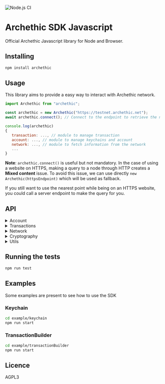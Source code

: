 ![Node.js CI](https://github.com/archethic-foundation/libjs/workflows/Node.js%20CI/badge.svg?branch=master)

# Archethic SDK Javascript

Official Archethic Javascript library for Node and Browser.

## Installing

```bash
npm install archethic
```

## Usage

This library aims to provide a easy way to interact with Archethic network.

```js
import Archethic from "archethic";

const archethic = new Archethic("https://testnet.archethic.net");
await archethic.connect(); // Connect to the endpoint to retrieve the nearest endpoints

console.log(archethic)
{
   transaction: ..., // module to manage transaction
   account: ..., // module to manage keychains and account
   network: ..., // module to fetch information from the network
   ...
}
```

**Note**: `archethic.connect()` is useful but not mandatory. In the case of using a website on HTTPS, making a query to a node through HTTP creates a **Mixed content** issue. To avoid this issue, we can use directly `new Archethic(httpsEndpoint)` which will be used as fallback.

If you still want to use the nearest point while being on an HTTPS website, you could call a server endpoint to make the query for you.

## API

  <details>
   <summary>Account</summary>

### newKeychainTransaction(keychain)

Creates a new transaction to build a keychain by embedding the on-chain encrypted wallet.

- `keychain` The keychain to create

```js
import Archethic from "archethic";
import { Crypto } from "archethic";

const accessSeed = "myseed";
const { publicKey } = Crypto.deriveKeyPair(accessSeed, 0);
const keychain = new Keychain(Crypto.randomSecretKey())
  .addService("uco", "m/650'/0/0")
  .addAuthorizedPublicKey(publicKey);
  
const archethic = new Archethic("https://testnet.archethic.net");
const tx = archethic.account.newKeychainTransaction(keychain);

// The transaction can then be signed with origin private key
```

### newAccessKeychainTransaction(seed, keychainAddress)

Creates a new keychain access transaction to allow a seed and its key to access a keychain

- `seed` Keychain access's seed
- `keychainAddress` Keychain's tx address

```js
import Archethic from "archethic";

const archethic = new Archethic("https://testnet.archethic.net");
const tx = archethic.account.newAccessKeychainTransaction("myseed", keychainAddress);

// The transaction can then be signed with origin private key
#### getKeychain(seed, endpoint)
```

### getKeychain(seed)

Retrieve a keychain from the keychain access transaction and decrypt the wallet to retrieve the services associated

- `seed` Keychain access's seed

```js
import Archethic from "archethic"

const archethic = new Archethic("https://testnet.archethic.net")
await archethic.connect()

const keychain = await archethic.account.getKeychain(accessKeychainSeed)
console.log(keychain)
{
  version: 1,
  seed: "masterKeychainSeed",
  services: {
    uco: {
      derivationPath: "m/650'/0/0"
    }
  }
}
```

**Once retreived the keychain provide the following methods:**

#### buildTransaction(tx, service, index)

Generate `address`, `previousPublicKey`, `previousSignature` of the transaction and
serialize it using a custom binary protocol, based on the derivation path, curve and hash algo of the service given in param.

- `tx` is an instance of `TransactionBuilder`
- `service` is the service name to use for getting the derivation path, the curve and the hash algo
- `index` is the number of transactions in the chain, to generate the actual and the next public key (see the cryptography section)

Return is the signed `TransactionBuilder`. Notice that the function also sign the `TransactionBuilder` given in param, so getting the return is not mandatory

```js
import Archethic from "archethic";

const archethic = new Archethic("https://testnet.archethic.net");
await archethic.connect();

const keychain = await archethic.account.getKeychain(accessKeychainSeed);

const index = archethic.transaction.getTransactionIndex(
  keychain.deriveAddress("uco", 0)
);
/*const signedTx =*/ keychain.buildTransaction(tx, "uco", index);
```

#### deriveAddress(service, index)

Derive an address for the given service at the index given

- `service`: Service name to identify the derivation path to use
- `index`: Chain index to derive (default to 0)

```js
import Archethic from "archethic";

const archethic = new Archethic("https://testnet.archethic.net");
await archethic.connect();

const keychain = await archethic.account.getKeychain(accessKeychainSeed);
const genesisUCOAddress = keychain.deriveAddress("uco", 0);
```

#### deriveKeypair(service, index)

Derive a keypair for the given service at the index given

- `service`: Service name to identify the derivation path to use
- `index`: Chain index to derive (default to 0)

```js
import Archethic from "archethic";

const archethic = new Archethic("https://testnet.archethic.net");
await archethic.connect();

const keychain = await archethic.account.getKeychain(accessKeychainSeed);
const { publicKey } = keychain.deriveKeypair("uco", 0);
```

#### toDID()

Return a Decentralized Identity document from the keychain. (This is used in the transaction's content of the keychain tx)

```js
import Archethic from "archethic";

const archethic = new Archethic("https://testnet.archethic.net");
await archethic.connect();

const keychain = await archethic.account.getKeychain(accessKeychainSeed);
const did  = keychain.toDID()
console.log(did)
{
  "@context": [
     "https://www.w3.org/ns/did/v1"
  ],
  "id": "did:archethic:keychain_address",
  "authentification": servicesMaterials, //list of public keys of the services
  "verificationMethod": servicesMaterials //list of public keys of the services
}
```

#### addService(name, derivationPath, curve, hashAlgo)

Add a service into the keychain

- `name`: Name of the service to add
- `derivationPath`: Crypto derivation path
- `curve`: Elliptic curve to use
- `hashAlgo`: Hash algo

```js
import Archethic from "archethic";

const archethic = new Archethic("https://testnet.archethic.net");
await archethic.connect();

const keychain = await archethic.account.getKeychain(accessKeychainSeed);
keychain.addService("nft1", "m/650'/1/0")
console.log(keychain)
{
  version: 1,
  seed: "mymasterseed",
  services: {
    uco: {
      derivationPath: "m/650'/0/0",
      curve: "ed25519",
      hashAlgo: "sha256"
    },
    nft1: {
      derivationPath: "m/650'/1/0",
      curve: "ed25519",
      hashAlgo: "sha256"
    }
  }
}
```

  </details>

  <details>
    <summary>Transactions</summary>

### new()

To create a new transaction instance to build and to send to the network

```js
import Archethic from "archethic";
const archethic = new Archethic("https://testnet.archethic.net");

const txBuilder = archethic.transaction.new();
```

The transaction builder instance contains the following methods:

#### setType(type)

Define the transaction type

- `type` is the string defining the type of transaction to generate ("keychain", "keychain_access", "transfer", "hosting", "code_proposal", "code_approval", "token")

#### setCode(code)

Add the code in the `data.code` section of the transaction

- `code` is a string defining the smart contract

#### setContent(content)

Add the content in the `data.content` section of the transaction

- `content` is a string defining the smart contract

#### addOwnership(secret, authorizedKeys)

Add an ownership in the `data.ownerships` section of the transaction with a secret and its related authorized public keys to be able to decrypt it.
This aims to prove the ownership or the delegatation of some secret to a given list of public keys.

- `secret` is the hexadecimal encoding or Uint8Array representing the encrypted secret
- `authorizedKeys` is a list of object represented by - `publicKey` is the hexadecimal encoding or Uint8Array representing the public key - `encryptedSecretKey` is the hexadecimal encoding or Uint8Array representing the secret key encrypted with the public key (see `ecEncrypt`)

#### addUCOTransfer(to, amount)

Add a UCO transfer to the `data.ledger.uco.transfers` section of the transaction

- `to` is hexadecimal encoding or Uint8Array representing the transaction address (recipient) to receive the funds
- `amount` is the number of uco to send (in Big Int ref function `toBigInt`)

#### addTokenTransfer(to, amount, tokenAddress, tokenId)

Add a token transfer to the `data.ledger.token.transfers` section of the transaction

- `to` is hexadecimal encoding or Uint8Array representing the transaction address (recipient) to receive the funds
- `amount` is the number of uco to send (in Big Int ref function `toBigInt`)
- `tokenAddress` is hexadecimal encoding or Uint8Array representing the token's address to spend
- `tokenId` is the ID of the token to send (default to: 0)

#### addRecipient(to)

Add a recipient (for non UCO transfers, ie. smart contract interaction) to the `data.recipient` section of the transaction

- `to` is hexadecimal encoding or Uint8Array representing the transaction address (recipient)

#### build(seed, index, curve, hashAlgo)

Generate `address`, `previousPublicKey`, `previousSignature` of the transaction and
serialize it using a custom binary protocol.

- `seed` is hexadecimal encoding or Uint8Array representing the transaction chain seed to be able to derive and generate the keys
- `index` is the number of transactions in the chain, to generate the actual and the next public key (see below the cryptography section)
- `curve` is the elliptic curve to use for the key generation (can be "ed25519", "P256", "secp256k1") - default o "P256"
- `hashAlgo` is the hash algorithm to use to generate the address (can be "sha256", "sha512", "sha3-256", "sha3-512", "bake2b") - default to "sha256"

```js
import Archethic from "archethic";
const archethic = new Archethic("https://testnet.archethic.net");

const tx = archethic.transaction
  .new()
  .setType("transfer")
  .addUCOTransfer(
    "0000b1d3750edb9381c96b1a975a55b5b4e4fb37bfab104c10b0b6c9a00433ec4646",
    0.42
  )
  .build("mysuperpassphraseorseed", 0);
```

#### originSign(privateKey)

Sign the transaction with an origin device private key

- `privateKey` is hexadecimal encoding or Uint8Array representing the private key to generate the origin signature to able to perform the ProofOfWork and authorize the transaction

```js
import Archethic from "archethic";
const archethic = new Archethic("https://testnet.archethic.net");

const tx = archethic.transaction
  .new()
  .setType("transfer")
  .addUCOTransfer(
    "0000b1d3750edb9381c96b1a975a55b5b4e4fb37bfab104c10b0b6c9a00433ec4646",
    0.42
  )
  .build("mysuperpassphraseorseed", 0);
  .originSign(originPrivateKey);
```

#### toJSON()

Export the transaction generated into JSON

```js
import Archethic from "archethic";
const archethic = new Archethic("https://testnet.archethic.net");

const tx = archethic.transaction
  .new()
  .setType("transfer")
  .addUCOTransfer(
    "0000b1d3750edb9381c96b1a975a55b5b4e4fb37bfab104c10b0b6c9a00433ec4646",
    0.42
  )
  .build("mysuperpassphraseorseed", 0);
  .toJSON();
```

### Interacting with other signer (hardware for example)

#### previousSignaturePayload()

Get an Uint8Array payload to be signed with user seed

```js
import Archethic from "archethic";
const archethic = new Archethic("https://testnet.archethic.net");

const tx = archethic.transaction
  .new()
  .setType("transfer")
  .addUCOTransfer(
    "0000b1d3750edb9381c96b1a975a55b5b4e4fb37bfab104c10b0b6c9a00433ec4646",
    0.42
  );

const signaturePayload = tx.previousSignaturePayload();
```

#### setPreviousSignatureAndPreviousPublicKey(prevSign, prevPubKey)

Setter method for the transaction's previous signature and previous public key.

- `prevSign` is hexadecimal encoding or Uint8Array previous signature of the transaction
- `prevPubKey` is hexadecimal encoding or Uint8Array previous public key of the transaction

```js
import Archethic from "archethic";
const archethic = new Archethic("https://testnet.archethic.net");

const tx = archethic.transaction
  .new()
  .setType("transfer")
  .addUCOTransfer(
    "0000b1d3750edb9381c96b1a975a55b5b4e4fb37bfab104c10b0b6c9a00433ec4646",
    0.42
  );

const signaturePayload = tx.previousSignaturePayload();
const prevSign = someFunctionToGetSignature(signaturePayload);
const prevPubKey = someFunctionToGetPubKey();
tx.setPreviousSignatureAndPreviousPublicKey(prevSign, prevPubKey);
```

#### setAddress(address)

Setter method for the transaction's address.

```js
import Archethic from "archethic";
const archethic = new Archethic("https://testnet.archethic.net");

const tx = archethic.transaction
  .new()
  .setType("transfer")
  .addUCOTransfer(
    "0000b1d3750edb9381c96b1a975a55b5b4e4fb37bfab104c10b0b6c9a00433ec4646",
    0.42
  );

const txAddress = someFunctionToGetTxAddress();
tx.setAddress(txAddress);
```

#### originSignaturePayload()

Get an Uint8Array payload to be signed with the origin private key of the device.

```js
import Archethic from "archethic";
const archethic = new Archethic("https://testnet.archethic.net");

const tx = archethic.transaction
  .new()
  .setType("transfer")
  .addUCOTransfer(
    "0000b1d3750edb9381c96b1a975a55b5b4e4fb37bfab104c10b0b6c9a00433ec4646",
    0.42
  )
  .build(seed, originPrivateKey);

const originPayload = tx.originSignaturePayload();
```

#### setOriginSign(signature)

Setter method for the transaction's origin signature.

```js
import Archethic from "archethic";
const archethic = new Archethic("https://testnet.archethic.net");

const tx = archethic.transaction
  .new()
  .setType("transfer")
  .addUCOTransfer(
    "0000b1d3750edb9381c96b1a975a55b5b4e4fb37bfab104c10b0b6c9a00433ec4646",
    0.42
  )
  .build("mysuperpassphraseorseed", 0);

const originPayload = tx.originSignaturePayload();
const originSignature = someFunctionToGetSignature(originPayload);
tx.setOriginSign(originSignature);
```

#### send(confirmationThreshold, timeout)

- `confirmationThreshold` is a percentage (0 to 100) where the transaction is considered as validated. This is used to trigger `requiredConfirmation` event. Default value is to 100. This parameter is not mandatory
- `timeout` is the number of second to wait until timeout event is triggered. Default value is to 60 sec. This parameter is not mandatory

Send a transaction to the endpoint and subscribe the node to get confirmation or validation error.
When an update of the validation is received from the subscription, some events are triggered and associated function are called (see function **on** bellow)

```js
import Archethic from "archethic";
const archethic = new Archethic("https://testnet.archethic.net");

const tx = archethic.transaction
  .new()
  .setType("transfer")
  .addUCOTransfer(
    "0000b1d3750edb9381c96b1a975a55b5b4e4fb37bfab104c10b0b6c9a00433ec4646",
    0.42
  )
  .build("mysuperpassphraseorseed", 0)
  .originSign(privateKey)
  .on("confirmation", (nbConf, maxConf) => console.log(nbConf, maxConf))
  .send();
```

#### on(event, handler)

Subscribe to a specific event.

- `event` is the name of the event to subscribe
- `handler` is a function which will be called when event is triggered

available events:

- `'sent'` triggered when transaction is sent. handler param: no parameter
- `'confirmation'` triggered when a new replication is received. handler params: number of replication, maximum number of replication expected
- `'fullConfirmation'` triggered when the number of replication = the number of maximum replication expected. handler param: maximum number of replication expected
- `'requiredConfirmation'` triggered when the number of replication is equal or overpass for the first time the maximum replication \* confirmationThreshold. handler param: number of replication
- `'error'` triggered when an error is encountered during validation. handler params: context, reason
  - Context is a string with "INVALID_TRANSACTION" for error in the transaction itself like "Insufficient funds" or "NETWORK_ISSUE" for error in mining like "Consensus error".
- `'timeout'` triggered 60 sec after sending the transaction. Timeout is cleared when `'fullConfirmation'`, `'error'` or `'requiredConfirmation'` events are triggered. handler param: number of replication received yet

Mutiple function can be assigned to a same event. Just call function `on` mutiple times for the same event.

```js
import Archethic from "archethic";
const archethic = new Archethic("https://testnet.archethic.net");

const tx = archethic.transaction
  .new()
  .setType("transfer")
  .addUCOTransfer(
    "0000b1d3750edb9381c96b1a975a55b5b4e4fb37bfab104c10b0b6c9a00433ec4646",
    0.42
  )
  .build("mysuperpassphraseorseed", 0)
  .originSign(privateKey)
  .on("sent", () => console.log("transaction sent !"))
  .on("confirmation", (nbConf, maxConf) => console.log(nbConf, maxConf))
  .on("fullConfirmation", (nbConf) => console.log(nbConf))
  .on("requiredConfirmation", (nbConf) => console.log(nbConf))
  .on("error", (context, reason) => console.log(context, reason))
  .on("timeout", (nbConf) => console.log(nbConf))
  .send(60); // confirmationThreshold: 60
```

#### unsubscribe(event)

Unsubscribe to a specific event or all events.

- `event` is the name of the event (same as **on** function). This parameter is not mandatory, if the event name is empty all events are unsubscribed.

### getTransactionIndex(address)

Query a node to find the length of the chain to retrieve the transaction index

- `address` Transaction address (in hexadecimal)

```js
import Archethic from "archethic";
const archethic = new Archethic("https://testnet.archethic.net");

await archethic.connect();
const txIndex = await archethic.transaction.getTransactionIndex(
  "00b1d3750edb9381c96b1a975a55b5b4e4fb37bfab104c10b0b6c9a00433ec4646"
);
// 0
```

### getTransactionFee(tx)

Query a node to fetch the tx fee for a given transaction

- `tx` Generated transaction

```js
import Archethic from "archethic"

const archethic = new Archethic("https://testnet.archethic.net")
const tx = ...
const fee = await archethic.transaction.getTransactionFee(tx)
console.log(fee)
{
  fee: 11779421, // Big Int format (ref function fromBigInt)
  rates: {
    eur: 0.086326,
    usd: 0.084913
  }
}
```

### getTransactionOwnerships(address)

Query a node to find the ownerships (secrets and authorized keys) to given transaction's address

- `address`: Transaction's address

```js
import Archethic from "archethic";

const archethic = new Archethic("https://testnet.archethic.net");
const ownerships = await archethic.transaction.getTransactionOwnerships(
  tx.address
);
console.log(ownerships)[
  {
    secret: "...",
    authorizedPublicKeys: [
      {
        publicKey: "...",
        encryptedSecretKey: "",
      },
    ],
  }
];
```

  </details>

  <details>
    <summary>Network</summary>

### getToken(tokenAddress)

Query a node to get the token definition (based on [AEIP2](https://github.com/archethic-foundation/aeip/blob/main/AEIP-2.md)) from an address.
Returns also `genesis` address and `id`

- `tokenAddress` is the transaction address of the token.

```js
import Archethic from "archethic";
const archethic = new Archethic("https://testnet.archethic.net");

await archethic.connect();
const token = await archethic.network.getToken(tokenAddress);
console.log(token);
{
  collection: [],
  decimals: 8,
  genesis: '0000D6979F125A91465E29A12F66AE40FA454A2AD6CE3BB40099DBDDFFAF586E195A',
  id: '9DC6196F274B979E5AB9E3D7A0B03FEE3E4C62C7299AD46C8ECF332A2C5B6574',
  name: 'Mining UCO rewards',
  properties: {},
  supply: 3340000000000000, // Big Int format (ref function fromBigInt)
  symbol: 'MUCO',
  type: 'fungible'
}
```

### getBalance(address)

Query a node to fetch the last balance of the given address

- `address` is the address of the account to get the balance from

```js
import Archethic from "archethic"
const archethic = new Archethic("https://testnet.archethic.net");

await archethic.connect()

const balance = await archethic.network.getBalance(accountAddress);
console.log(balance)
{
  uco: 100000000,
  tokens: [{
    address: '209DFA0C.....',
    tokenId: 'ABD829FD.....',
    amount: 100000000
  }]
}
```

### addOriginKey(originPublicKey, certificate)

Query a node to add a new origin public to be authorized to sign transaction with the corresponding private key (see OriginSign).

- `originPublicKey` is the public key to be added.
- `certificate` is the certificate that prove the public key is allowed to be added.

```js
import Archethic from "archethic";
const archethic = new Archethic("https://testnet.archethic.net");

await archethic.connect();
const response = await archethic.network.addOriginKey(
  originPublicKey,
  certificate
);

console.log(response);
{
  transaction_address: "...";
  status: "pending";
}
```

### getStorageNoncePublicKey()

Fetch the public key of the shared storage node key

```js
import Archethic from "archethic";
const archethic = new Archethic("https://testnet.archethic.net");

await archethic.connect();

const storageNoncePublicKey =
  await archethic.network.getStorageNoncePublicKey();
// 00b1d3750edb9381c96b1a975a55b5b4e4fb37bfab104c10b0b6c9a00433ec4646
```

### getOracleData(timestamp)

Fetch the OracleChain data

- `timestamp`: UNIX timestamp (optional)

```js
import Archethic from "archethic"

const archethic = new Archethic("https://testnet.archethic.net")
await archethic.connect()

const oracleData = await archethic.network.getOracleData()
console.log(oracleData)
{
  timestamp: ...,
  services: {
    uco: {
      eur: ...,
      usd: ...
    }
  }
}
```

```js
import Archethic from "archethic"

const archethic = new Archethic("https://testnet.archethic.net")
await archethic.connect()

const oracleData = await archethic.network.getOracleData(timestamp)
console.log(oracleData)
{
  services: {
    uco: {
      eur: ...,
      usd: ...
    }
  }
}
```

### subscribeToOracleUpdates(handler)

Subscribe to get the real time updates of the OracleChain

- `handler`: Callback to handle the new data

```js
import Archethic from "archethic"

const archethic = new Archethic("https://testnet.archethic.net")
await archethic.connect()

await archethic.network.subscribeToOracleUpdates(console.log)
{
  timestamp: ...,
  services: {
    uco: {
      eur: ...,
      usd: ...
    }
  }
}
```

  </details>

  <details>
  <summary>Cryptography</summary>

  <br />

It supports the Archethic Cryptography rules which are:

- Algorithm identification: keys are prepared by metadata bytes to indicate the curve used and the origin of the generation, and hashes are prepended by a byte to indicate the hash algorithm used.
  Those information help during the verification

  ```

      Ed25519   Software Origin   Public key
        |          |              |
        |  |-------|              |
        |  |   |------------------|
        |  |   |
      <<0, 0, 106, 58, 193, 73, 144, 121, 104, 101, 53, 140, 125, 240, 52, 222, 35, 181,
      13, 81, 241, 114, 227, 205, 51, 167, 139, 100, 176, 111, 68, 234, 206, 72>>

       NIST P-256  Software Origin   Public key
        |            |              |
        |  |---------|              |
        |  |  |----------------------
        |  |  |
      <<1, 0, 4, 7, 161, 46, 148, 183, 43, 175, 150, 13, 39, 6, 158, 100, 2, 46, 167,
       101, 222, 82, 108, 56, 71, 28, 192, 188, 104, 154, 182, 87, 11, 218, 58, 107,
      222, 154, 48, 222, 193, 176, 88, 174, 1, 6, 154, 72, 28, 217, 222, 147, 106,
      73, 150, 128, 209, 93, 99, 115, 17, 39, 96, 47, 203, 104, 34>>
  ```

- Key derivation:

  To be able to retrieve previous public key, the Archethic network designs the key derivation through a seed (passphrase) and an index(number of
  previous public keys/transactions).
  The procedure is described as follows:

  ```
  The seed generates a master key and an entropy used in the child keys generation.

                                                             / (256 bytes) Next private key
                        (256 bytes) Master key  --> HMAC-512
                      /                              Key: Master entropy,
    seed --> HASH-512                                Data: Master key + index)
                      \
                       (256 bytes) Master entropy

  ```

### deriveKeyPair(seed, index, curve)

It creates a new keypair into hexadecimal format

- `seed` is hexadecimal encoding or Uint8Array representing the transaction chain seed to be able to derive and generate the keys
- `index` is the number of transactions in the chain, to generate the actual and the next public key (see below the cryptography section)
- `curve` is the elliptic curve to use for the key generation (can be "ed25519", "P256", "secp256k1") - default to: "ed25519"

```js
import { Crypto } from "archethic";
const { publicKey: publicKey, privateKey: privateKey } = Crypto.deriveKeyPair(
  "mysuperpassphraseorseed",
  0
);
// publicKey => 0100048cac473e46edd109c3ef59eec22b9ece9f99a2d0dce1c4ccb31ce0bacec4a9ad246744889fb7c98ea75c0f0ecd60002c07fae92f23382669ca9aff1339f44216
```

### deriveAddress(seed, index, curve, hashAlgo)

It creates a transaction address by extract the public key from the key derivation and hash it into a hexadecimal format

- `seed` is hexadecimal encoding or Uint8Array representing the transaction chain seed to be able to derive and generate the keys
- `index` is the number of transactions in the chain, to generate the actual and the next public key (see below the cryptography section)
- `curve` is the elliptic curve to use for the key generation (can be "ed25519", "P256", "secp256k1") - Default to "ed25519"
- `hashAlgo` is the hash algorithm to create the address (can be "sha256", "sha512", "sha3-256", "sha3-512", "blake2b") - default to "sha256"

```js
import { Crypto } from "archethic";
const address = Crypto.deriveAddress("mysuperpassphraseorseed", 0);
// Address: 00004195d45987f33e5dcb71edfa63438d5e6add655b216acfdd31945d58210fe5d2
```

It creates a new keypair and extract the public key into hexadecimal format

- `seed` is hexadecimal encoding or Uint8Array representing the transaction chain seed to be able to derive and generate the keys
- `index` is the number of transactions in the chain, to generate the actual and the next public key (see below the cryptography section)
- `curve` is the elliptic curve to use for the key generation (can be "ed25519", "P256", "secp256k1")

```js
import { Crypto } from "archethic";
const publicKey = Crypto.derivePublicKey("mysuperpassphraseorseed", 0);
```

### ecEncrypt(data, publicKey)

Perform an ECIES encryption using a public key and a data

- `data` Data to encrypt
- `publicKey` Public key to derive a shared secret and for whom the content must be encrypted

```js
import { Crypto } from "archethic";
const cipher = Crypto.ecEncrypt(
  "dataToEncrypt",
  "0000b1d3750edb9381c96b1a975a55b5b4e4fb37bfab104c10b0b6c9a00433ec4646"
);
```

### aesEncrypt(data, publicKey)

Perform an AES encryption using a key and a data

- `data` Data to encrypt
- `key` Symmetric key

```js
import { Crypto } from "archethic";
const cipher = Crypto.aesEncrypt(
  "dataToEncrypt",
  "0000b1d3750edb9381c96b1a975a55b5b4e4fb37bfab104c10b0b6c9a00433ec4646"
);
```

  </details>
  
  <details>
  <summary>Utils</summary>

### fromBigInt(number, decimals)

Convert a big int number to a x decimals number (mainly use to display token amount)

- `number` Big Int number to convert to decimals number
- `decimals` number of decimals needed (default to 8)

```js
import { Utils } from "archethic";
Utils.fromBigInt(1_253_450_000);
// 12.5345
Utils.fromBigInt(12_534_500, 6);
// 12.5345
```

### toBigInt(number, decimals)

Convert a decimals number to a BigInt number

- `number` decimals number to convert to Big Int number
- `decimals` number of decimals (default to 8)

```js
import { Utils } from "archethic";
Utils.toBigInt(12.5345);
// 1_253_450_000
Utils.toBigInt(12.5345, 6);
// 12_534_500
```

### originPrivateKey

Getting the default origin Key :

```js
import Archethic, { Utils } from "archethic"
const originPrivateKey = Utils.originPrivateKey

const archethic = new Archethic("https://testnet.archethic.net")

const tx = archethic.transaction.new()
...
tx.originSign(originPrivateKey)
```

  </details>
  
## Running the tests

```bash
npm run test
```

## Examples

Some examples are present to see how to use the SDK

### Keychain

```bash
cd example/keychain
npm run start
```

### TransactionBuilder

```bash
cd example/transactionBuilder
npm run start
```

## Licence

AGPL3
